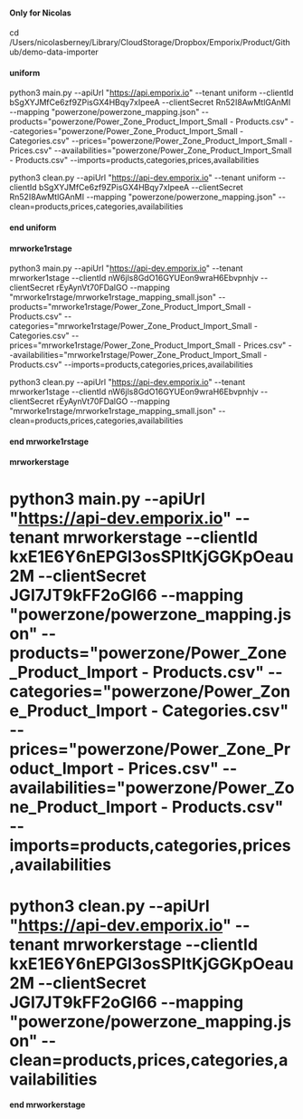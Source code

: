 #### Only for Nicolas #### 
cd /Users/nicolasberney/Library/CloudStorage/Dropbox/Emporix/Product/Github/demo-data-importer

#### uniform #### 
python3 main.py --apiUrl "https://api.emporix.io" --tenant uniform --clientId bSgXYJMfCe6zf9ZPisGX4HBqy7xIpeeA --clientSecret Rn52I8AwMtlGAnMI --mapping "powerzone/powerzone_mapping.json" --products="powerzone/Power_Zone_Product_Import_Small - Products.csv" --categories="powerzone/Power_Zone_Product_Import_Small - Categories.csv" --prices="powerzone/Power_Zone_Product_Import_Small - Prices.csv" --availabilities="powerzone/Power_Zone_Product_Import_Small - Products.csv" --imports=products,categories,prices,availabilities

python3 clean.py --apiUrl "https://api-dev.emporix.io" --tenant uniform --clientId bSgXYJMfCe6zf9ZPisGX4HBqy7xIpeeA --clientSecret Rn52I8AwMtlGAnMI --mapping "powerzone/powerzone_mapping.json" --clean=products,prices,categories,availabilities 
#### end uniform ####

#### mrworke1rstage #### 
python3 main.py --apiUrl "https://api-dev.emporix.io" --tenant mrworker1stage --clientId nW6jls8GdO16GYUEon9wraH6Ebvpnhjv --clientSecret rEyAynVt70FDalGO --mapping "mrworke1rstage/mrworke1rstage_mapping_small.json" --products="mrworke1rstage/Power_Zone_Product_Import_Small - Products.csv" --categories="mrworke1rstage/Power_Zone_Product_Import_Small - Categories.csv" --prices="mrworke1rstage/Power_Zone_Product_Import_Small - Prices.csv" --availabilities="mrworke1rstage/Power_Zone_Product_Import_Small - Products.csv" --imports=products,categories,prices,availabilities

python3 clean.py --apiUrl "https://api-dev.emporix.io" --tenant mrworker1stage --clientId nW6jls8GdO16GYUEon9wraH6Ebvpnhjv --clientSecret rEyAynVt70FDalGO --mapping "mrworke1rstage/mrworke1rstage_mapping_small.json" --clean=products,prices,categories,availabilities
#### end mrworke1rstage #### 

#### mrworkerstage #### 
# python3 main.py --apiUrl "https://api-dev.emporix.io" --tenant mrworkerstage --clientId kxE1E6Y6nEPGl3osSPItKjGGKpOeau2M --clientSecret JGI7JT9kFF2oGl66 --mapping "powerzone/powerzone_mapping.json" --products="powerzone/Power_Zone_Product_Import - Products.csv" --categories="powerzone/Power_Zone_Product_Import - Categories.csv" --prices="powerzone/Power_Zone_Product_Import - Prices.csv" --availabilities="powerzone/Power_Zone_Product_Import - Products.csv" --imports=products,categories,prices,availabilities

# python3 clean.py --apiUrl "https://api-dev.emporix.io" --tenant mrworkerstage --clientId kxE1E6Y6nEPGl3osSPItKjGGKpOeau2M --clientSecret JGI7JT9kFF2oGl66 --mapping "powerzone/powerzone_mapping.json" --clean=products,prices,categories,availabilities 
#### end mrworkerstage #### 

